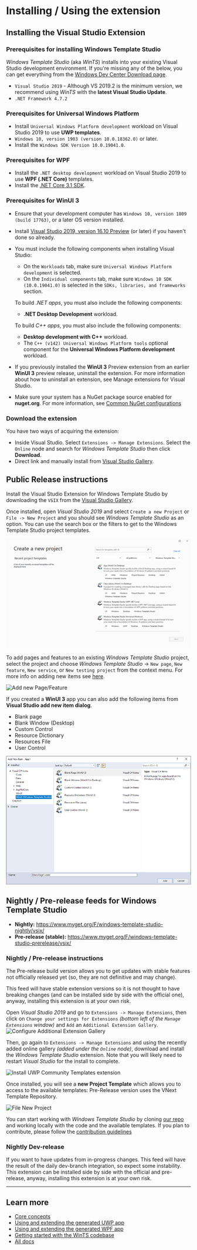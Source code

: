 # Installing / Using the extension

## Installing the Visual Studio Extension

### Prerequisites for installing Windows Template Studio

*Windows Template Studio* (aka *WinTS*) installs into your existing Visual Studio development environment. If you're missing any of the below, you can get everything from the [Windows Dev Center Download page](https://developer.microsoft.com/windows/downloads).
- `Visual Studio 2019` - Although VS 2019.2 is the minimum version, we recommend using *WinTS* with the **latest Visual Studio Update**.
- `.NET Framework 4.7.2`

### Prerequisites for Universal Windows Platform

- Install `Universal Windows Platform development` workload on Visual Studio 2019 to use **UWP templates**.
- `Windows 10, version 1903 (version 10.0.18362.0)` or later.
- Install the `Windows SDK Version 10.0.19041.0`.

### Prerequisites for WPF

 - Install the `.NET desktop development` workload on Visual Studio 2019 to use **WPF (.NET Core)** templates.
 - Install the [.NET Core 3.1 SDK](https://dotnet.microsoft.com/download/dotnet-core/3.1).

### Prerequisites for WinUI 3

 - Ensure that your development computer has `Windows 10, version 1809 (build 17763)`, or a later OS version installed.
 - Install [Visual Studio 2019, version 16.10 Preview](https://visualstudio.microsoft.com/vs/preview/) (or later) if you haven't done so already.
 - You must include the following components when installing Visual Studio:
   - On the `Workloads` tab, make sure `Universal Windows Platform development` is selected.
   - On the `Individual components` tab, make sure `Windows 10 SDK (10.0.19041.0)` is selected in the `SDKs, libraries, and frameworks` section.

   To build *.NET apps*, you must also include the following components:

   - **.NET Desktop Development** workload.

   To build *C++ apps*, you must also include the following components:

   - **Desktop development with C++** workload.
   - The `C++ (v142) Universal Windows Platform tools` optional component for the **Universal Windows Platform development** workload.

 - If you previously installed the **WinUI 3** Preview extension from an earlier **WinUI 3** preview release, uninstall the extension. For more information about how to uninstall an extension, see Manage extensions for Visual Studio.
 - Make sure your system has a NuGet package source enabled for **nuget.org**. For more information, see [Common NuGet configurations](https://docs.microsoft.com/en-us/nuget/consume-packages/configuring-nuget-behavior)



### Download the extension
You have two ways of acquiring the extension:

 - Inside Visual Studio. Select `Extensions -> Manage Extensions`.  Select the `Online` node and search for *Windows Template Studio* then click **Download**.
 - Direct link and manually install from  [Visual Studio Gallery](https://marketplace.visualstudio.com/items?itemName=WASTeamAccount.WindowsTemplateStudio).


## Public Release instructions

Install the Visual Studio Extension for Windows Template Studio by downloading the `VSIX` from the [Visual Studio Gallery](https://marketplace.visualstudio.com/items?itemName=WASTeamAccount.WindowsTemplateStudio).


Once installed, open *Visual Studio 2019* and select `Create a new Project` or  `File -> New Project` and you should see *Windows Template Studio* as an option. You can use the search box or the filters to get to the Windows Template Studio project templates.

![New Project](resources/vsix/newProject2019.PNG)

To add pages and features to an existing *Windows Template Studio* project, select the project and choose *Windows Template Studio* -> `New page`, `New feature`, `New service`, or `New testing project` from the context menu. For more info on adding new items see [here](newitem.md).

![Add new Page/Feature](resources/vsix/addNewItem.PNG)

If you created a **WinUI 3** app you can also add the following items from **Visual Studio add new item dialog**.

  - Blank page
  - Blank Window (Desktop)
  - Custom Control
  - Resource Dictionary
  - Resources File
  - User Control

![Add New Item](resources/vsix/VS-AddNewItem.PNG)

## Nightly / Pre-release feeds for Windows Template Studio

- **Nightly:** <https://www.myget.org/F/windows-template-studio-nightly/vsix/>
- **Pre-release (stable):** <https://www.myget.org/F/windows-template-studio-prerelease/vsix/>

### Nightly / Pre-release instructions

The Pre-release build version allows you to get updates with stable features not officially released yet (so, they are not definitive and may change).

This feed will have stable extension versions so it is not thought to have breaking changes (and can be installed side by side with the official one), anyway, installing this extension is at your own risk.

Open *Visual Studio 2019* and go to `Extensions -> Manage Extensions`, then click on `Change your settings for Extensions` *(bottom left of the `Manage Extensions` window)* and `Add` an `Additional Extension Gallery`.
![Configure Additional Extension Gallery](resources/vsix/configurefeed.PNG)

Then, go again to `Extensions -> Manage Extensions` and using the recently added online gallery *(added under the `Online` node)*, download and install the *Windows Template Studio* extension. Note that you will likely need to restart *Visual Studio* for the install to complete.

![Install UWP Community Templates extension](resources/vsix/onlinefeed.PNG)

Once installed, you will see a **new Project Template** which allows you to access to the available templates: Pre-Release version uses the VNext Template Repository.

![File New Project](resources/vsix/newProject2019-pre.PNG)

You can start working with *Windows Template Studio* by cloning [our repo](https://github.com/Microsoft/WindowsTemplateStudio) and working locally with the code and the available templates.  If you plan to contribute, please follow the [contribution guidelines](../CONTRIBUTING.md)

### Nightly Dev-release

If you want to have updates from in-progress changes.  This feed will have the result of the daily dev-branch integration, so expect some instability. This extension can be installed side by side with the official and pre-release, anyway, installing this extension is at your own risk.

---

## Learn more

- [Core concepts](./concepts.md)
- [Using and extending the generated UWP app](./UWP/getting-started-endusers.md)
- [Using and extending the generated WPF app](./WPF/getting-started-endusers.md)
- [Getting started with the WinTS codebase](./getting-started-developers.md)
- [All docs](./readme.md)
